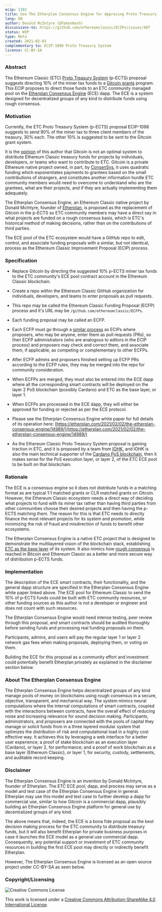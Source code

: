 ```yaml
---
ecip: 1102
title: Use The Etherplan Consensus Engine for Approving Proto Treasury Funding Proposals
lang: EN
author: Donald McIntyre (@TokenHash)
discussions-to: https://github.com/ethereumclassic/ECIPs/issues/407
status: WIP
type: Meta
created: 2021-02-03
complementary to: ECIP-1098 Proto Treasury System 
license: CC-BY-SA
---
```


### Abstract

The Ethereum Classic (ETC) [Proto Treasury System](https://github.com/ethereumclassic/ECIPs/blob/master/_specs/ecip-1098.md) (p-ECTS) proposal suggests directing 10% of the miner tax funds to a [Gitcoin grants](https://gitcoin.co/grants/) program. This ECIP proposes to direct those funds to an ETC community managed pool on the [Etherplan Consensus Engine](https://etherplan.com/2021/02/02/the-etherplan-consensus-engine/14989/) (ECE) dapp. The ECE is a system designed for decentralized groups of any kind to distribute funds using rough consensus.

### Motivation

Currently, the ETC Proto Treasury System (p-ECTS) proposal ECIP-1098 suggests to send 90% of the miner tax to three client members of the treasury, 30% each. The other 10% is suggested to be sent to the Gitcoin grant system.

It is the [opinion](https://github.com/input-output-hk/ECIPs/issues/2#issuecomment-702237160) of this author that Gitcoin is not an optimal system to distribute Ethereum Classic treasury funds for projects by individuals, developers, or teams who want to contribute to ETC. Gitcoin is a private Ethereum native project owned, in part, by [ConsenSys](https://media.consensys.net/gitcoin-joins-consensys-announces-pilot-projects-f5a0955de9d6), it uses quadratic funding which exponentiates payments to grantees based on the small contributions of strangers, and constitutes another information hurdle ETC community members would need to overcome to understand who are the grantees, what are their projects, and if they are actually implementing them adequately.

The Etherplan Consensus Engine, an Ethereum Classic native project by Donald McIntyre, founder of [Etherplan](https://etherplan.com/about/), is proposed as the replacement of Gitcoin in the p-ECTS so ETC community members may have a direct say in what projects are funded on a rough consensus basis, which is ETC's historical method of making decisions, rather than on the contributions of third parties.

The ECE pool of the ETC ecosystem would have a GitHub repo to edit, control, and associate funding proposals with a similar, but not identical, process as the Ethereum Classic Improvement Proposal (ECIP) process.

### Specification

-   Replace Gitcoin by directing the suggested 10% p-ECTS miner tax funds to the ETC community's ECE pool contract account in the Ethereum Classic blockchain.
    
-   Create a repo within the Ethereum Classic GitHub organization for individuals, developers, and teams to enter proposals as pull requests.
    
-   This repo may be called the Ethereum Classic Funding Proposal (ECFP) process and it's URL may be `/github.com/ethereumclassic/ECFPs`.
    
-   Each funding proposal may be called an ECFP.
    
-   Each ECFP must go through a [similar process](https://ecips.ethereumclassic.org/ECIPs/ecip-1000) as ECIPs where proposers, who may be anyone, enter them as pull requests (PRs), so then ECFP administrators (who are analogous to editors in the ECIP process) and proposers may check and correct them, and associate them, if applicable, as competing or complementary to other ECFPs.
    
-   After ECFP admins and proposers finished setting up ECFP PRs according to the ECFP rules, they may be merged into the repo for community consideration.
    
-   When ECFPs are merged, they must also be entered into the ECE dapp where all the corresponding smart contracts will be deployed on the layer 2 PoS blockchain (possibly Cardano) and ETC as the base layer, or layer 1.
    
-   When ECFPs are processed in the ECE dapp, they will either be approved for funding or rejected as per the ECE protocol.
    
-   Please see the Etherplan Consensus Engine white paper for full details of its operation here: [https://etherplan.com/2021/02/02/the-etherplan-consensus-engine/14989/](https://etherplan.com/2021/02/02/the-etherplan-consensus-engine/14989/)
    
-   As the Ethereum Classic Proto Treasury System proposal is gaining traction in ETC, and it is proposed by a team from [IOHK](https://github.com/input-output-hk), and IOHK is also the main technical supporter of the [Cardano PoS blockchain](https://iohk.io/en/projects/cardano/), then it makes sense for the PoS execution layer, or layer 2, of the ETC ECE pool to be built on that blockchain.
    

### Rationale

The ECE is a consensus engine so it does not distribute funds in a matching format as are typical 1:1 matched grants or CLR matched grants on Gitcoin. However, the Ethereum Classic ecosystem needs a direct way of deciding what projects to fund with its miner tax rather than having third parties from other communities choose their desired projects and then having the p-ECTS matching them. The reason for this is that ETC needs to directly finance the most relevant projects for its system and promotion, while minimizing the risk of fraud and misdirection of funds to benefit other ecosystems.

The Etherplan Consensus Engine is a native ETC project that is designed to demonstrate the multilayered vision of the blockchain stack, establishing [ETC as the base layer](https://etherplan.com/2019/06/14/bitcoin-and-ethereum-classic-are-complementary-base-layer-systems/7804/) of its system. It also mimics how [rough consensus](https://tools.ietf.org/html/rfc7282) is reached in Bitcoin and Ethereum Classic as a better and more secure way of distribution p-ECTS funds.

### Implementation

The description of the ECE smart contracts, their functionality, and the general dapp structure are specified in the Etherplan Consensus Engine white paper linked above. The ECE pool for Ethereum Classic to send the 10% of p-ECTS funds could be built with ETC community resources, or other funding sources as this author is not a developer or engineer and does not count with such resources.

The Etherplan Consensus Engine would need intense testing, peer review through this proposal, and smart contracts should be audited thoroughly before sending funds and processing real funding proposals on them.

Participants, admins, and users will pay the regular layer 1 or layer 2 network gas fees when making proposals, deploying them, or voting on them.

Building the ECE for this proposal as a community effort and investment could potentially benefit Etherplan privately as explained in the disclaimer section below.

### About The Etherplan Consensus Engine

The Etherplan Consensus Engine helps decentralized groups of any kind manage pools of money on blockchains using rough consensus in a secure, objective, transparent, and mechanical way. The system mimics neural computations where the internal computations of smart contracts, coupled with the interactions between contracts, have the overall effect of reducing noise and increasing relevance for sound decision making. Participants, administrators, and proposers are connected with the pools of capital they manage or solicit funds from in a three layered modular system that optimizes the distribution of risk and computational load in a highly cost effective way. It achieves this by leveraging a web interface for a better user experience; a proof of stake blockchain as an execution layer (Cardano), or layer 2, for performance; and a proof of work blockchain as a base layer (Ethereum Classic), or layer 1, for security, custody, settlements, and auditable record keeping.

### Disclaimer

The Etherplan Consensus Engine is an invention by Donald McIntyre, founder of Etherplan. The ETC ECE pool, dapp, and process may serve as a model and test case of the Etherplan Consensus Engine in general. Etherplan may use this model and test case to further develop a dapp for commercial use, similar to how Gitcoin is a commercial dapp, plausibly building an Etherplan Consensus Engine platform for general use by decentralized groups of any kind.

The above means that, indeed, the ECE is a bona fide proposal as the best decision making process for the ETC community to distribute treasury funds, but it will also benefit Etherplan for private business purposes in case it launches the ECE model as a general use commercial dapp. Consequently, any potential support or investment of ETC community resources in building the first ECE pool may directly or indirectly benefit Etherplan.

However, The Etherplan Consensus Engine is licensed as an open source project under CC-BY-SA as seen below.

### Copyright/Licensing

![Creative Commons License](https://lh6.googleusercontent.com/_3dmztpIPk1jXnWGO1l8Wl3Li3D9ctONrBnghPm9lOUshiwyfabzwQJDLDdYlyYjcdMUOr2A6_YsVEUNzY9ggYuXQDlRxr4RIdtqrdugTOd5P6PfuaaHrHH318S5M2pgrFTKXdpg)

This work is licensed under a [Creative Commons Attribution-ShareAlike 4.0 International License](http://creativecommons.org/licenses/by-sa/4.0/).
